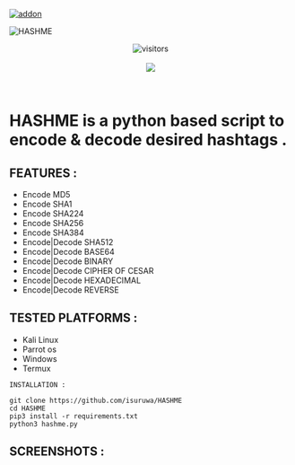 <a href="https://github.com/isuruwa/HASHME"><img title="addon" src="https://img.shields.io/badge/isuruwa-HASHME-brightgreen?style=for-the-badge&logo=appveyor"></a>
<br>
<p align="center">
  
![HASHME](https://user-images.githubusercontent.com/72663288/131218981-874f70ea-f457-4f12-91e0-d41034218833.jpg)
  
 <p align="center">
<img align="center" alt="visitors" src="https://visitor-badge.glitch.me/badge?page_id=hashme" />
  <br>
  <br>
<a href="https://hits.seeyoufarm.com"><img src="https://hits.seeyoufarm.com/api/count/incr/badge.svg?url=https%3A%2F%2Fgithub.com%2Fisuruwa&count_bg=%2379C83D&title_bg=%23555555&icon=&icon_color=%23E7E7E7&title=hits&edge_flat=false"/></a>
</p>
<br>

# HASHME is a python based script to encode & decode desired  hashtags . 

## FEATURES : 

* Encode MD5
* Encode SHA1
* Encode SHA224
* Encode SHA256
* Encode SHA384
* Encode|Decode SHA512
* Encode|Decode BASE64
* Encode|Decode BINARY
* Encode|Decode CIPHER OF CESAR
* Encode|Decode HEXADECIMAL
* Encode|Decode REVERSE

## TESTED PLATFORMS : 

* Kali Linux
* Parrot os 
* Windows
* Termux

```
INSTALLATION :

git clone https://github.com/isuruwa/HASHME
cd HASHME
pip3 install -r requirements.txt
python3 hashme.py

```

## SCREENSHOTS : 
